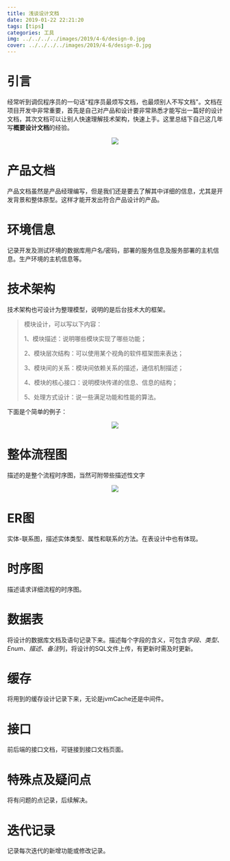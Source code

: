 ```yaml
---
title: 浅谈设计文档
date: 2019-01-22 22:21:20
tags: [tips]
categories: 工具
img: ../../../../images/2019/4-6/design-0.jpg
cover: ../../../../images/2019/4-6/design-0.jpg
---
```


# 引言

经常听到调侃程序员的一句话"程序员最烦写文档，也最烦别人不写文档"。文档在项目开发中非常重要，首先是自己对产品和设计要非常熟悉才能写出一篇好的设计文档，其次文档可以让别人快速理解技术架构，快速上手。这里总结下自己这几年写**概要设计文档**的经验。<div align=center><img src="../../../../images/2019/4-6/design-0.jpg" algin="center"/></div><!-- more -->

# 产品文档

产品文档虽然是产品经理编写，但是我们还是要去了解其中详细的信息，尤其是开发背景和整体原型。这样才能开发出符合产品设计的产品。

# 环境信息

记录开发及测试环境的数据库用户名/密码，部署的服务信息及服务部署的主机信息。生产环境的主机信息等。

# 技术架构

技术架构也可设计为整理模型，说明的是后台技术大的框架。

> 模块设计，可以写以下内容：    
>
> 1、模块描述：说明哪些模块实现了哪些功能；    
>
> 2、模块层次结构：可以使用某个视角的软件框架图来表达；    
>
> 3、模块间的关系：模块间依赖关系的描述，通信机制描述；
>
>  4、模块的核心接口：说明模块传递的信息、信息的结构；
>
> 5、处理方式设计：说一些满足功能和性能的算法。

下面是个简单的例子：

<div align=center><img src="../../../../images/2019/4-6/design-3.jpg" algin="center"/></div>

# 整体流程图

 描述的是整个流程时序图，当然可附带些描述性文字

<div align=center><img src="../../../../images/2019/4-6/design-2.png" algin="center"/></div>

# ER图

实体-联系图，描述实体类型、属性和联系的方法。在表设计中也有体现。

# 时序图

描述请求详细流程的时序图。

# 数据表

将设计的数据库文档及语句记录下来。描述每个字段的含义，可包含*字段、类型、Enum、描述、备注*列，将设计的SQL文件上传，有更新时需及时更新。

# 缓存

将用到的缓存设计记录下来，无论是jvmCache还是中间件。

# 接口

前后端的接口文档，可链接到接口文档页面。

# 特殊点及疑问点

 将有问题的点记录，后续解决。

# 迭代记录

记录每次迭代的新增功能或修改记录。